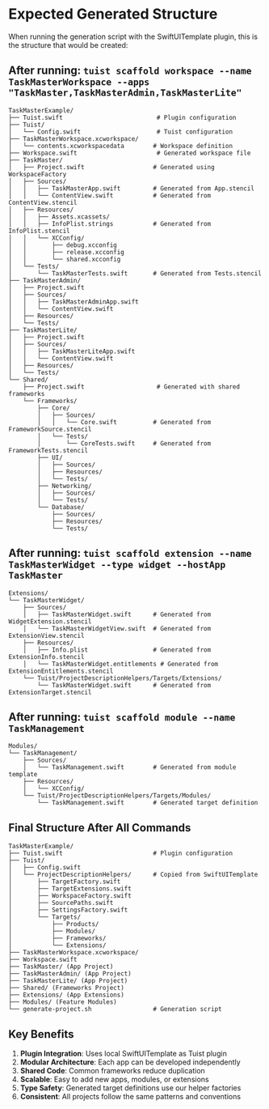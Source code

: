 # Expected Generated Structure

When running the generation script with the SwiftUITemplate plugin, this is the structure that would be created:

## After running: `tuist scaffold workspace --name TaskMasterWorkspace --apps "TaskMaster,TaskMasterAdmin,TaskMasterLite"`

```
TaskMasterExample/
├── Tuist.swift                          # Plugin configuration
├── Tuist/
│   └── Config.swift                     # Tuist configuration
├── TaskMasterWorkspace.xcworkspace/
│   └── contents.xcworkspacedata        # Workspace definition
├── Workspace.swift                      # Generated workspace file
├── TaskMaster/
│   ├── Project.swift                   # Generated using WorkspaceFactory
│   ├── Sources/
│   │   ├── TaskMasterApp.swift         # Generated from App.stencil
│   │   └── ContentView.swift           # Generated from ContentView.stencil
│   ├── Resources/
│   │   ├── Assets.xcassets/
│   │   ├── InfoPlist.strings           # Generated from InfoPlist.stencil
│   │   └── XCConfig/
│   │       ├── debug.xcconfig
│   │       ├── release.xcconfig
│   │       └── shared.xcconfig
│   └── Tests/
│       └── TaskMasterTests.swift       # Generated from Tests.stencil
├── TaskMasterAdmin/
│   ├── Project.swift
│   ├── Sources/
│   │   ├── TaskMasterAdminApp.swift
│   │   └── ContentView.swift
│   ├── Resources/
│   └── Tests/
├── TaskMasterLite/
│   ├── Project.swift
│   ├── Sources/
│   │   ├── TaskMasterLiteApp.swift
│   │   └── ContentView.swift
│   ├── Resources/
│   └── Tests/
└── Shared/
    ├── Project.swift                    # Generated with shared frameworks
    └── Frameworks/
        ├── Core/
        │   ├── Sources/
        │   │   └── Core.swift          # Generated from FrameworkSource.stencil
        │   └── Tests/
        │       └── CoreTests.swift     # Generated from FrameworkTests.stencil
        ├── UI/
        │   ├── Sources/
        │   ├── Resources/
        │   └── Tests/
        ├── Networking/
        │   ├── Sources/
        │   └── Tests/
        └── Database/
            ├── Sources/
            ├── Resources/
            └── Tests/
```

## After running: `tuist scaffold extension --name TaskMasterWidget --type widget --hostApp TaskMaster`

```
Extensions/
└── TaskMasterWidget/
    ├── Sources/
    │   ├── TaskMasterWidget.swift      # Generated from WidgetExtension.stencil
    │   └── TaskMasterWidgetView.swift  # Generated from ExtensionView.stencil
    ├── Resources/
    │   ├── Info.plist                  # Generated from ExtensionInfo.stencil
    │   └── TaskMasterWidget.entitlements # Generated from ExtensionEntitlements.stencil
    └── Tuist/ProjectDescriptionHelpers/Targets/Extensions/
        └── TaskMasterWidget.swift      # Generated from ExtensionTarget.stencil
```

## After running: `tuist scaffold module --name TaskManagement`

```
Modules/
└── TaskManagement/
    ├── Sources/
    │   └── TaskManagement.swift        # Generated from module template
    ├── Resources/
    │   └── XCConfig/
    └── Tuist/ProjectDescriptionHelpers/Targets/Modules/
        └── TaskManagement.swift        # Generated target definition
```

## Final Structure After All Commands

```
TaskMasterExample/
├── Tuist.swift                         # Plugin configuration
├── Tuist/
│   ├── Config.swift
│   └── ProjectDescriptionHelpers/      # Copied from SwiftUITemplate
│       ├── TargetFactory.swift
│       ├── TargetExtensions.swift
│       ├── WorkspaceFactory.swift
│       ├── SourcePaths.swift
│       ├── SettingsFactory.swift
│       └── Targets/
│           ├── Products/
│           ├── Modules/
│           ├── Frameworks/
│           └── Extensions/
├── TaskMasterWorkspace.xcworkspace/
├── Workspace.swift
├── TaskMaster/ (App Project)
├── TaskMasterAdmin/ (App Project)  
├── TaskMasterLite/ (App Project)
├── Shared/ (Frameworks Project)
├── Extensions/ (App Extensions)
├── Modules/ (Feature Modules)
└── generate-project.sh                 # Generation script
```

## Key Benefits

1. **Plugin Integration**: Uses local SwiftUITemplate as Tuist plugin
2. **Modular Architecture**: Each app can be developed independently
3. **Shared Code**: Common frameworks reduce duplication
4. **Scalable**: Easy to add new apps, modules, or extensions
5. **Type Safety**: Generated target definitions use our helper factories
6. **Consistent**: All projects follow the same patterns and conventions